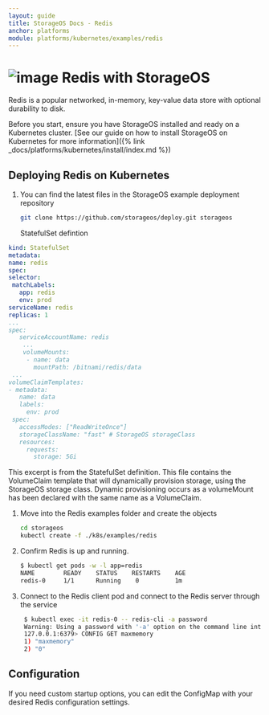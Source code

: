 ```yaml
---
layout: guide
title: StorageOS Docs - Redis
anchor: platforms
module: platforms/kubernetes/examples/redis
---
```


# ![image](/images/docs/explore/redislogo.png) Redis with StorageOS

Redis is a popular networked, in-memory, key-value data store with optional durability to disk.

Before you start, ensure you have StorageOS installed and ready on a Kubernetes
cluster. [See our guide on how to install StorageOS on Kubernetes for more
information]({% link _docs/platforms/kubernetes/install/index.md %})

## Deploying Redis on Kubernetes

1. You can find the latest files in the StorageOS example deployment repository

   ```bash
   git clone https://github.com/storageos/deploy.git storageos
   ```

   StatefulSet defintion

```yaml
kind: StatefulSet
metadata:
name: redis
spec:
selector:
 matchLabels:
   app: redis
   env: prod
serviceName: redis
replicas: 1
...
spec:
   serviceAccountName: redis
    ...
    volumeMounts:
     - name: data
       mountPath: /bitnami/redis/data
 ...
volumeClaimTemplates:
- metadata:
   name: data
   labels:
     env: prod
 spec:
   accessModes: ["ReadWriteOnce"]
   storageClassName: "fast" # StorageOS storageClass
   resources:
     requests:
       storage: 5Gi
```

This excerpt is from the StatefulSet definition. This file contains the
VolumeClaim template that will dynamically provision storage, using the
StorageOS storage class. Dynamic provisioning occurs as a volumeMount has
been declared with the same name as a VolumeClaim.

1. Move into the Redis examples folder and create the objects

   ```bash
   cd storageos
   kubectl create -f ./k8s/examples/redis
   ```

2. Confirm Redis is up and running.

   ```bash
   $ kubectl get pods -w -l app=redis
   NAME        READY    STATUS    RESTARTS    AGE
   redis-0     1/1      Running    0          1m
   ```

3. Connect to the Redis client pod and connect to the Redis server through the
   service

   ```bash
    $ kubectl exec -it redis-0 -- redis-cli -a password
    Warning: Using a password with '-a' option on the command line interface may not be safe.
    127.0.0.1:6379> CONFIG GET maxmemory
    1) "maxmemory"
    2) "0"
   ```

## Configuration

If you need custom startup options, you can edit the ConfigMap with your desired Redis configuration settings.
